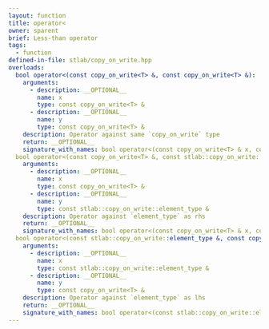 ```yaml
---
layout: function
title: operator<
owner: sparent
brief: Less-than operator
tags:
  - function
defined-in-file: stlab/copy_on_write.hpp
overloads:
  bool operator<(const copy_on_write<T> &, const copy_on_write<T> &):
    arguments:
      - description: __OPTIONAL__
        name: x
        type: const copy_on_write<T> &
      - description: __OPTIONAL__
        name: y
        type: const copy_on_write<T> &
    description: Operator against same `copy_on_write` type
    return: __OPTIONAL__
    signature_with_names: bool operator<(const copy_on_write<T> & x, const copy_on_write<T> & y)
  bool operator<(const copy_on_write<T> &, const stlab::copy_on_write::element_type &):
    arguments:
      - description: __OPTIONAL__
        name: x
        type: const copy_on_write<T> &
      - description: __OPTIONAL__
        name: y
        type: const stlab::copy_on_write::element_type &
    description: Operator against `element_type` as rhs
    return: __OPTIONAL__
    signature_with_names: bool operator<(const copy_on_write<T> & x, const stlab::copy_on_write::element_type & y)
  bool operator<(const stlab::copy_on_write::element_type &, const copy_on_write<T> &):
    arguments:
      - description: __OPTIONAL__
        name: x
        type: const stlab::copy_on_write::element_type &
      - description: __OPTIONAL__
        name: y
        type: const copy_on_write<T> &
    description: Operator against `element_type` as lhs
    return: __OPTIONAL__
    signature_with_names: bool operator<(const stlab::copy_on_write::element_type & x, const copy_on_write<T> & y)
---
```

